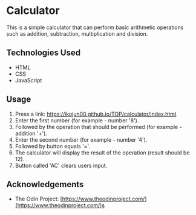 # Calculator

This is a simple calculator that can perform basic arithmetic operations such as addition, subtraction, multiplication and division.

## Technologies Used

- HTML
- CSS
- JavaScript

## Usage

1. Press a link: https://ikojun00.github.io/TOP/calculator/index.html.
2. Enter the first number (for example - number '8').
3. Followed by the operation that should be performed (for example - addition '+').
4. Enter the second number (for example - number '4').
5. Followed by button equals '='.
6. The calculator will display the result of the operation (result should be 12).
7. Button called 'AC' clears users input.

## Acknowledgements

- The Odin Project: [https://www.theodinproject.com/](https://www.theodinproject.com/)s
